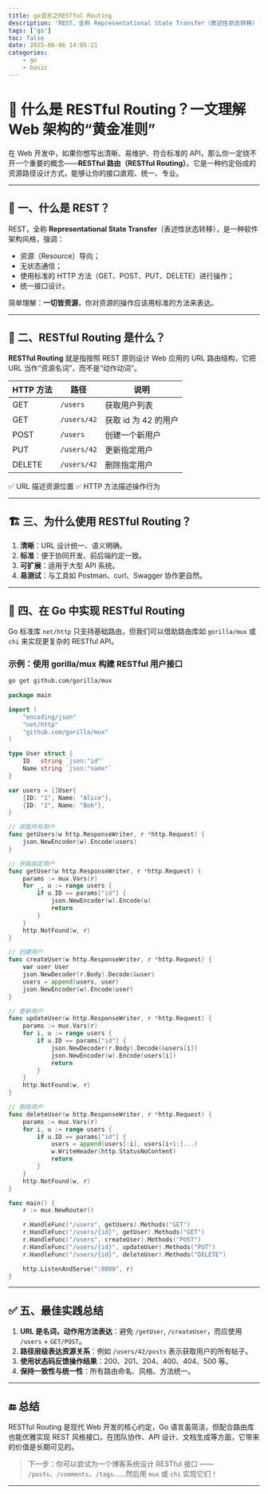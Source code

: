 ```yaml
---
title: go语言之RESTful Routing
description: 'REST，全称 Representational State Transfer（表述性状态转移）'
tags: ['go']
toc: false
date: 2025-06-06 14:05:21
categories:
    - go 
    - basic
---
```



# 📌 什么是 RESTful Routing？一文理解 Web 架构的“黄金准则”

在 Web 开发中，如果你想写出清晰、易维护、符合标准的 API，那么你一定绕不开一个重要的概念——**RESTful 路由（RESTful Routing）**。它是一种约定俗成的资源路径设计方式，能够让你的接口直观、统一、专业。

---

## 🧠 一、什么是 REST？

REST，全称 **Representational State Transfer**（表述性状态转移），是一种软件架构风格，强调：

* 资源（Resource）导向；
* 无状态通信；
* 使用标准的 HTTP 方法（GET、POST、PUT、DELETE）进行操作；
* 统一接口设计。

简单理解：**一切皆资源**，你对资源的操作应该用标准的方法来表达。

---

## 🧭 二、RESTful Routing 是什么？

**RESTful Routing** 就是指按照 REST 原则设计 Web 应用的 URL 路由结构，它把 URL 当作“资源名词”，而不是“动作动词”。

| HTTP 方法 | 路径          | 说明             |
| ------- | ----------- | -------------- |
| GET     | `/users`    | 获取用户列表         |
| GET     | `/users/42` | 获取 id 为 42 的用户 |
| POST    | `/users`    | 创建一个新用户        |
| PUT     | `/users/42` | 更新指定用户         |
| DELETE  | `/users/42` | 删除指定用户         |

✅ URL 描述资源位置
✅ HTTP 方法描述操作行为

---

## 🏗️ 三、为什么使用 RESTful Routing？

1. **清晰**：URL 设计统一、语义明确。
2. **标准**：便于协同开发、前后端约定一致。
3. **可扩展**：适用于大型 API 系统。
4. **易测试**：与工具如 Postman、curl、Swagger 协作更自然。

---

## 🧪 四、在 Go 中实现 RESTful Routing

Go 标准库 `net/http` 只支持基础路由，但我们可以借助路由库如 `gorilla/mux` 或 `chi` 来实现更复杂的 RESTful API。

### 示例：使用 gorilla/mux 构建 RESTful 用户接口

```bash
go get github.com/gorilla/mux
```

```go
package main

import (
    "encoding/json"
    "net/http"
    "github.com/gorilla/mux"
)

type User struct {
    ID   string `json:"id"`
    Name string `json:"name"`
}

var users = []User{
    {ID: "1", Name: "Alice"},
    {ID: "2", Name: "Bob"},
}

// 获取所有用户
func getUsers(w http.ResponseWriter, r *http.Request) {
    json.NewEncoder(w).Encode(users)
}

// 获取指定用户
func getUser(w http.ResponseWriter, r *http.Request) {
    params := mux.Vars(r)
    for _, u := range users {
        if u.ID == params["id"] {
            json.NewEncoder(w).Encode(u)
            return
        }
    }
    http.NotFound(w, r)
}

// 创建用户
func createUser(w http.ResponseWriter, r *http.Request) {
    var user User
    json.NewDecoder(r.Body).Decode(&user)
    users = append(users, user)
    json.NewEncoder(w).Encode(user)
}

// 更新用户
func updateUser(w http.ResponseWriter, r *http.Request) {
    params := mux.Vars(r)
    for i, u := range users {
        if u.ID == params["id"] {
            json.NewDecoder(r.Body).Decode(&users[i])
            json.NewEncoder(w).Encode(users[i])
            return
        }
    }
    http.NotFound(w, r)
}

// 删除用户
func deleteUser(w http.ResponseWriter, r *http.Request) {
    params := mux.Vars(r)
    for i, u := range users {
        if u.ID == params["id"] {
            users = append(users[:i], users[i+1:]...)
            w.WriteHeader(http.StatusNoContent)
            return
        }
    }
    http.NotFound(w, r)
}

func main() {
    r := mux.NewRouter()

    r.HandleFunc("/users", getUsers).Methods("GET")
    r.HandleFunc("/users/{id}", getUser).Methods("GET")
    r.HandleFunc("/users", createUser).Methods("POST")
    r.HandleFunc("/users/{id}", updateUser).Methods("PUT")
    r.HandleFunc("/users/{id}", deleteUser).Methods("DELETE")

    http.ListenAndServe(":8080", r)
}
```

---

## ✅ 五、最佳实践总结

1. **URL 是名词，动作用方法表达**：避免 `/getUser`, `/createUser`，而应使用 `/users` + `GET/POST`。
2. **路径层级表达资源关系**：例如 `/users/42/posts` 表示获取用户的所有帖子。
3. **使用状态码反馈操作结果**：200、201、204、400、404、500 等。
4. **保持一致性与统一性**：所有路由命名、风格、方法统一。

---

## 🔚 总结

RESTful Routing 是现代 Web 开发的核心约定，Go 语言虽简洁，但配合路由库也能优雅实现 REST 风格接口。在团队协作、API 设计、文档生成等方面，它带来的价值是长期可见的。

> 下一步：你可以尝试为一个博客系统设计 RESTful 接口 —— `/posts`、`/comments`、`/tags`……然后用 `mux` 或 `chi` 实现它们！

---